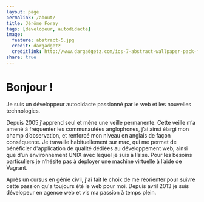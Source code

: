 ```yaml
---
layout: page
permalink: /about/
title: Jérôme Foray
tags: [developeur, autodidacte]
image:
  feature: abstract-5.jpg
  credit: dargadgetz
  creditlink: http://www.dargadgetz.com/ios-7-abstract-wallpaper-pack-for-iphone-5-and-ipod-touch-retina/
share: true
---
```


Bonjour !
=========

Je suis un développeur autodidacte passionné par le web et les nouvelles technologies.

Depuis 2005 j'apprend seul et mène une veille permanente. Cette veille m’a amené à fréquenter les communautées anglophones, j’ai ainsi élargi mon champ d’observation, et renforcé mon niveau en anglais de façon conséquente.
Je travaille habituellement sur mac, qui me permet de bénéficier d'application de qualité dédiées au développement web; ainsi que d’un environnement UNIX avec lequel je suis à l’aise. Pour les besoins particuliers je n’hésite pas à déployer une machine virtuelle à l’aide de Vagrant.

Après un cursus en génie civil, j'ai fait le choix de me réorienter pour suivre cette passion qu'a toujours été le web pour moi. Depuis avril 2013 je suis dévelopeur en agence web et vis ma passion à temps plein.
